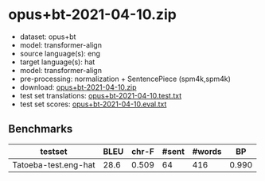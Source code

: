 # opus+bt-2021-04-10.zip

* dataset: opus+bt
* model: transformer-align
* source language(s): eng
* target language(s): hat
* model: transformer-align
* pre-processing: normalization + SentencePiece (spm4k,spm4k)
* download: [opus+bt-2021-04-10.zip](https://object.pouta.csc.fi/Tatoeba-MT-models/eng-hat/opus+bt-2021-04-10.zip)
* test set translations: [opus+bt-2021-04-10.test.txt](https://object.pouta.csc.fi/Tatoeba-MT-models/eng-hat/opus+bt-2021-04-10.test.txt)
* test set scores: [opus+bt-2021-04-10.eval.txt](https://object.pouta.csc.fi/Tatoeba-MT-models/eng-hat/opus+bt-2021-04-10.eval.txt)

## Benchmarks

| testset | BLEU  | chr-F | #sent | #words | BP |
|---------|-------|-------|-------|--------|----|
| Tatoeba-test.eng-hat 	| 28.6 	| 0.509 	| 64 	| 416 	| 0.990 |

